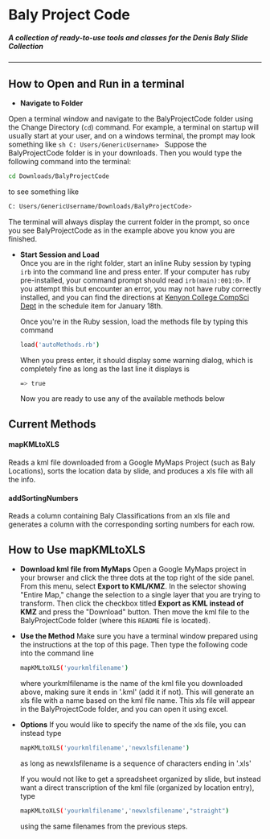 # Baly Project Code
##### A collection of ready-to-use tools and classes for the Denis Baly Slide Collection
***
## How to Open and Run in a terminal
* ****Navigate to Folder****

Open a terminal window and navigate to the BalyProjectCode folder using the Change Directory (`cd`) command. For example, a terminal on startup will usually start at your user, and on a windows terminal, the prompt may look something like 
    ```sh
    C: Users/GenericUsername>
    ```
   Suppose the BalyProjectCode folder is in your downloads. Then you would type the following command into the terminal:
   ```sh
   cd Downloads/BalyProjectCode
   ```
   to see something like 
   ```sh
   C: Users/GenericUsername/Downloads/BalyProjectCode>
   ```
   The terminal will always display the current folder in the prompt, so once you see BalyProjectCode as in the example above you know you are finished.

* ****Start Session and Load****  
   Once you are in the right folder, start an inline Ruby session by typing `irb` into the command line and press enter. If your computer has ruby pre-installed, your command prompt should read `irb(main):001:0>`. If you attempt this but encounter an error, you may not have ruby correctly installed, and you can find the directions at [Kenyon College CompSci Dept](https://cs.kenyon.edu/index.php/comp-318-software-development-s24/) in the schedule item for January 18th. 

    Once you're in the Ruby session, load the methods file by typing this command
    ```sh
    load('autoMethods.rb')
    ```
    When you press enter, it should display some warning dialog, which is completely fine as long as the last line it displays is 
    ```sh
    => true
    ```
    Now you are ready to use any of the available methods below
## Current Methods
#### mapKMLtoXLS
Reads a kml file downloaded from a Google MyMaps Project (such as Baly Locations), sorts the location data by slide, and produces a xls file with all the info.

#### addSortingNumbers
Reads a column containing Baly Classifications from an xls file and generates a column with the corresponding sorting numbers for each row.

## How to Use mapKMLtoXLS
* ****Download kml file from MyMaps**** 
Open a Google MyMaps project in your browser and click the three dots at the top right of the side panel. From this menu, select **Export to KML/KMZ**. In the selector showing "Entire Map," change the selection to a single layer that you are trying to transform. Then click the checkbox titled **Export as KML instead of KMZ** and press the "Download" button. Then move the kml file to the BalyProjectCode folder (where this `README` file is located).
* ****Use the Method****
    Make sure you have a terminal window prepared using the instructions at the top of this page. Then type the following code into the command line 
    ```sh
    mapKMLtoXLS('yourkmlfilename')
    ```
    where yourkmlfilename is the name of the kml file you downloaded above, making sure it ends in '.kml' (add it if not). This will generate an xls file with a name based on the kml file name. This xls file will appear in the BalyProjectCode folder, and you can open it using excel.
    
* **Options**
    If you would like to specify the name of the xls file, you can instead type 
    ```sh
    mapKMLtoXLS('yourkmlfilename','newxlsfilename')
    ```
    as long as newxlsfilename is a sequence of characters ending in '.xls'
    
    If you would not like to get a spreadsheet organized by slide, but instead want a direct transcription of the kml file (organized by location entry), type 
    ```sh
    mapKMLtoXLS('yourkmlfilename','newxlsfilename',"straight")
    ```
    using the same filenames from the previous steps.
